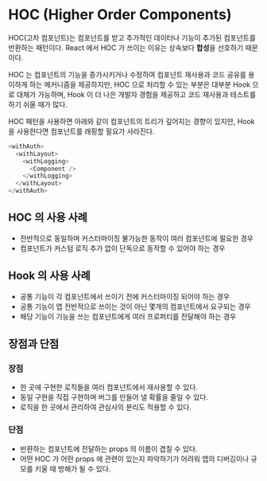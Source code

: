 # HOC (Higher Order Components)

HOC(고차 컴포넌트)는 컴포넌트를 받고 추가적인 데이터나 기능이 추가된 컴포넌트를 반환하는 패턴이다. React 에서 HOC 가 쓰이는 이유는 상속보다 **합성**을 선호하기 때문이다.

HOC 는 컴포넌트의 기능을 증가시키거나 수정하여 컴포넌트 재사용과 코드 공유를 용이하게 하는 메커니즘을 제공하지만, HOC 으로 처리할 수 있는 부분은 대부분 Hook 으로 대체가 가능하며, Hook 이 더 나은 개발자 경험을 제공하고 코드 재사용과 테스트를 하기 쉬울 때가 많다.

HOC 패턴을 사용하면 아래와 같이 컴포넌트의 트리가 깊어지는 경향이 있지만, Hook 을 사용한다면 컴포넌트를 래핑할 필요가 사라진다.

```ts
<withAuth>
  <withLayout>
    <withLogging>
      <Component />
    </withLogging>
  </withLayout>
</withAuth>
```

## HOC 의 사용 사례

- 전반적으로 동일하며 커스터마이징 불가능한 동작이 여러 컴포넌트에 필요한 경우
- 컴포넌트가 커스텀 로직 추가 없이 단독으로 동작할 수 있어야 하는 경우

## Hook 의 사용 사례

- 공통 기능이 각 컴포넌트에서 쓰이기 전에 커스터마이징 되어야 하는 경우
- 공통 기능이 앱 전반적으로 쓰이는 것이 아닌 몇개의 컴포넌트에서 요구되는 경우
- 해당 기능이 기능을 쓰는 컴포넌트에게 여러 프로퍼티를 전달해야 하는 경우

## 장점과 단점

### 장점

- 한 곳에 구현한 로직들을 여러 컴포넌트에서 재사용할 수 있다.
- 동일 구현을 직접 구현하며 버그를 만들어 낼 확률을 줄일 수 있다.
- 로직을 한 곳에서 관리하여 관심사의 분리도 적용할 수 있다.

### 단점

- 반환하는 컴포넌트에 전달하는 props 의 이름이 겹칠 수 있다. 
- 어떤 HOC 가 어떤 props 에 관련이 있는지 파악하기가 어려워 앱의 디버깅이나 규모를 키울 때 방해가 될 수 있다.